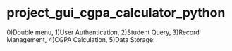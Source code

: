 # project_gui_cgpa_calculator_python
0)Double menu, 1)User Authentication, 2)Student Query, 3)Record Management, 4)CGPA Calculation, 5)Data Storage:
